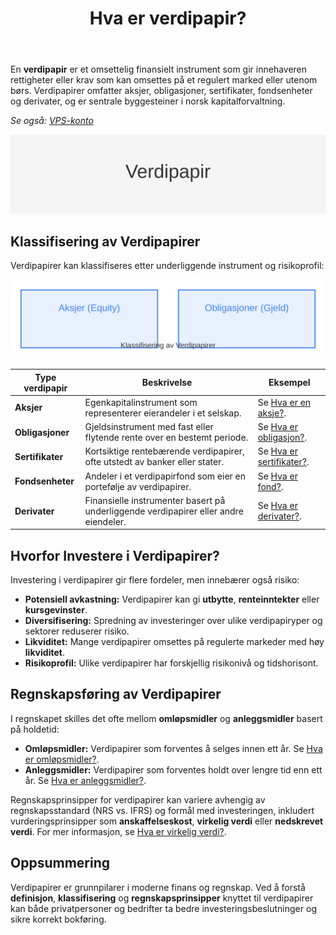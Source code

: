 ﻿---
title: "Hva er verdipapir?"
meta_title: "Hva er verdipapir?"
meta_description: 'En **verdipapir** er et omsettelig finansielt instrument som gir innehaveren rettigheter eller krav som kan omsettes på et regulert marked eller utenom børs. ...'
slug: hva-er-verdipapir
type: blog
layout: pages/single
---

En **verdipapir** er et omsettelig finansielt instrument som gir innehaveren rettigheter eller krav som kan omsettes på et regulert marked eller utenom børs. Verdipapirer omfatter aksjer, obligasjoner, sertifikater, fondsenheter og derivater, og er sentrale byggesteiner i norsk kapitalforvaltning.

*Se også: [VPS-konto](/blogs/regnskap/vps-konto "VPS-konto - Oppbevaring av aksjer og verdipapirer i VPS")*

![Verdipapir](hva-er-verdipapir-image.svg)

## Klassifisering av Verdipapirer

Verdipapirer kan klassifiseres etter underliggende instrument og risikoprofil:

![Klassifisering av verdipapirer](verdipapir-klassifisering.svg)

| **Type verdipapir**   | **Beskrivelse**                                                     | **Eksempel**                                                         |
|-----------------------|---------------------------------------------------------------------|----------------------------------------------------------------------|
| **Aksjer**            | Egenkapitalinstrument som representerer eierandeler i et selskap.   | Se [Hva er en aksje?](/blogs/regnskap/hva-er-en-aksje "Hva er en Aksje? En komplett guide").            |
| **Obligasjoner**      | Gjeldsinstrument med fast eller flytende rente over en bestemt periode. | Se [Hva er obligasjon?](/blogs/regnskap/hva-er-obligasjon "Hva er Obligasjon? En komplett guide").       |
| **Sertifikater**      | Kortsiktige rentebærende verdipapirer, ofte utstedt av banker eller stater. | Se [Hva er sertifikater?](/blogs/kontoplan/1860-andre-sertifikater "Konto 1860 - Andre sertifikater").     |
| **Fondsenheter**      | Andeler i et verdipapirfond som eier en portefølje av verdipapirer. | Se [Hva er fond?](/blogs/regnskap/hva-er-fond "Hva er Fond? En komplett guide").                         |
| **Derivater**         | Finansielle instrumenter basert på underliggende verdipapirer eller andre eiendeler. | Se [Hva er derivater?](/blogs/regnskap/derivater "Derivater - En guide til opsjoner og futures").          |

## Hvorfor Investere i Verdipapirer?

Investering i verdipapirer gir flere fordeler, men innebærer også risiko:

* **Potensiell avkastning:** Verdipapirer kan gi **utbytte**, **renteinntekter** eller **kursgevinster**.
* **Diversifisering:** Spredning av investeringer over ulike verdipapiryper og sektorer reduserer risiko.
* **Likviditet:** Mange verdipapirer omsettes på regulerte markeder med høy **likviditet**.
* **Risikoprofil:** Ulike verdipapirer har forskjellig risikonivå og tidshorisont.

## Regnskapsføring av Verdipapirer

I regnskapet skilles det ofte mellom **omløpsmidler** og **anleggsmidler** basert på holdetid:

* **Omløpsmidler:** Verdipapirer som forventes å selges innen ett år. Se [Hva er omløpsmidler?](/blogs/regnskap/hva-er-omlopsmiddel "Hva er Omløpsmidler? Komplett Guide til Kortsiktige Eiendeler i Regnskap").
* **Anleggsmidler:** Verdipapirer som forventes holdt over lengre tid enn ett år. Se [Hva er anleggsmidler?](/blogs/regnskap/hva-er-anleggsmidler "Hva er Anleggsmidler? En komplett guide til faste eiendeler").

Regnskapsprinsipper for verdipapirer kan variere avhengig av regnskapsstandard (NRS vs. IFRS) og formål med investeringen, inkludert vurderingsprinsipper som **anskaffelseskost**, **virkelig verdi** eller **nedskrevet verdi**. For mer informasjon, se [Hva er virkelig verdi?](/blogs/regnskap/hva-er-virkelig-verdi "Hva er Virkelig Verdi? Verdsettelse og Regnskapsføring").

## Oppsummering

Verdipapirer er grunnpilarer i moderne finans og regnskap. Ved å forstå **definisjon**, **klassifisering** og **regnskapsprinsipper** knyttet til verdipapirer kan både privatpersoner og bedrifter ta bedre investeringsbeslutninger og sikre korrekt bokføring.










